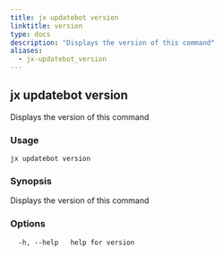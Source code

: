 ```yaml
---
title: jx updatebot version
linktitle: version
type: docs
description: "Displays the version of this command"
aliases:
  - jx-updatebot_version
---
```


## jx updatebot version

Displays the version of this command

### Usage

```
jx updatebot version
```

### Synopsis

Displays the version of this command

### Options

```
  -h, --help   help for version
```

